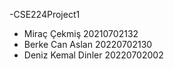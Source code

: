 -CSE224Project1

- Miraç Çekmiş 20210702132 
- Berke Can Aslan 20220702130
- Deniz Kemal Dinler 20220702002
